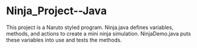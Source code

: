 # Ninja_Project--Java
This project is a Naruto styled program. Ninja.java defines variables, methods, and actions to create a mini ninja simulation. NinjaDemo.java puts these variables into use and tests the methods.
